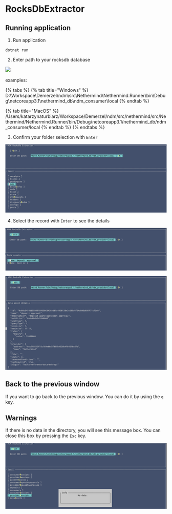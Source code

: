 # RocksDbExtractor

## Running application

1. Run application

```
dotnet run
```

2. Enter path to your rocksdb database

![](https://lh5.googleusercontent.com/r9u-RIpCLqpMhtWuel4jaDRbkeXMAI1sT-OqhqSKlERoxXmVVvvC-y9b0V4Jy0s-PcShIy1jRvfEvjDmsQaT2UxTZwIPvWixzB2H4pJMZGxbojc0q95Ivcf96et25MIGv1JjhUSu)

examples:

{% tabs %}
{% tab title="Windows" %}
D:\Workspace\Demerzel\ndm\src\Nethermind\Nethermind.Runner\bin\Debug\netcoreapp3.1\nethermind\_db\ndm\_consumer\local
{% endtab %}

{% tab title="MacOS" %}
/Users/katarzynaturbiarz/Workspace/Demerzel/ndm/src/nethermind/src/Nethermind/Nethermind.Runner/bin/Debug/netcoreapp3.1/nethermind\_db/ndm\_consumer/local
{% endtab %}
{% endtabs %}

3. Confirm your folder selection with `Enter`

![](../.gitbook/assets/image%20%2825%29.png)

4. Select the record with `Enter` to see the details

![](../.gitbook/assets/image%20%2822%29.png)

![](../.gitbook/assets/image%20%2823%29.png)

## Back to the previous window

If you want to go back to the previous window. You can do it by using the `q` key.

## Warnings

If there is no data in the directory, you will see this message box. You can close this box by pressing the `Esc` key.

![](../.gitbook/assets/image%20%2824%29.png)


